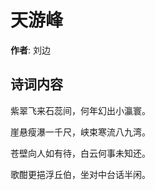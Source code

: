 # 天游峰

**作者**: 刘边

## 诗词内容

紫翠飞来石蕊间，何年幻出小瀛寰。

崖悬瘦瀑一千尺，峡束寒流八九湾。

苍壁向人如有待，白云何事未知还。

歌酣更挹浮丘伯，坐对中台话半闲。


